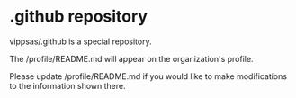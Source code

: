 # .github repository

<!-- START_COMMENT -->

vippsas/.github is a special repository.

The /profile/README.md will appear on the organization's profile.

Please update /profile/README.md if you would like to make modifications to the information shown there.

<!-- END_COMMENT -->
